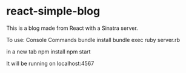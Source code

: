 # react-simple-blog
 This is a blog made from React with a Sinatra server.

 To use:
 Console Commands
 bundle install
 bundle exec ruby server.rb

 in a new tab
 npm install
 npm start

 It will be running on localhost:4567

